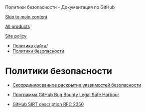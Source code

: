 Политики безопасности - Документация по GitHub

[Skip to main content](#main-content)

[All products](/ru)

[Site policy](/site-policy)

* [Политика сайта](/ru/site-policy)/
* [Политики безопасности](/ru/site-policy/security-policies)

Политики безопасности
==========

* [Скоординированное раскрытие уязвимостей безопасности](/ru/site-policy/security-policies/coordinated-disclosure-of-security-vulnerabilities)

* [Программа GitHub Bug Bounty Legal Safe Harbour](/ru/site-policy/security-policies/github-bug-bounty-program-legal-safe-harbor)

* [GitHub SIRT description RFC 2350](/ru/site-policy/security-policies/github-sirt-description-rfc-2350)
